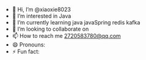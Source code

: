 - 👋 Hi, I’m @xiaoxie8023
- 👀 I’m interested in  Java
- 🌱 I’m currently learning  java javaSpring redis kafka
- 💞️ I’m looking to collaborate on 
- 📫 How to reach me  2720583780@qq.com
- 😄 Pronouns: 
- ⚡ Fun fact:

<!---
xiaoxie8023/xiaoxie8023 is a ✨ special ✨ repository because its `README.md` (this file) appears on your GitHub profile.
You can click the Preview link to take a look at your changes.
--->
